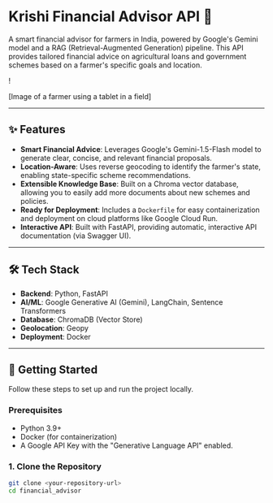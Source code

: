 # Krishi Financial Advisor API 🚜

A smart financial advisor for farmers in India, powered by Google's Gemini model and a RAG (Retrieval-Augmented Generation) pipeline. This API provides tailored financial advice on agricultural loans and government schemes based on a farmer's specific goals and location.

!

[Image of a farmer using a tablet in a field]


---

## ✨ Features

* **Smart Financial Advice**: Leverages Google's Gemini-1.5-Flash model to generate clear, concise, and relevant financial proposals.
* **Location-Aware**: Uses reverse geocoding to identify the farmer's state, enabling state-specific scheme recommendations.
* **Extensible Knowledge Base**: Built on a Chroma vector database, allowing you to easily add more documents about new schemes and policies.
* **Ready for Deployment**: Includes a `Dockerfile` for easy containerization and deployment on cloud platforms like Google Cloud Run.
* **Interactive API**: Built with FastAPI, providing automatic, interactive API documentation (via Swagger UI).

---

## 🛠️ Tech Stack

* **Backend**: Python, FastAPI
* **AI/ML**: Google Generative AI (Gemini), LangChain, Sentence Transformers
* **Database**: ChromaDB (Vector Store)
* **Geolocation**: Geopy
* **Deployment**: Docker

---

## 🚀 Getting Started

Follow these steps to set up and run the project locally.

### Prerequisites

* Python 3.9+
* Docker (for containerization)
* A Google API Key with the "Generative Language API" enabled.

### 1. Clone the Repository

```bash
git clone <your-repository-url>
cd financial_advisor